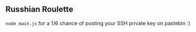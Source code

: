 ## Russhian Roulette

`node main.js` for a 1/6 chance of posting your SSH private key on pastebin :)
